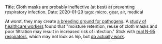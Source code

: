 Title: Cloth masks are probably ineffective (at best) at preventing respiratory infection.
Date: 2020-01-29
tags: micro, gear, air, medical

At worst, they may create [a breeding ground for pathogens](https://www.npr.org/sections/goatsandsoda/2020/01/29/800531753/face-masks-what-doctors-say-about-their-role-in-containing-coronavirus). A [study of healthcare workers](https://bmjopen.bmj.com/content/5/4/e006577.long) found that "moisture retention, reuse of cloth masks and poor filtration may result in increased risk of infection." Stick with [real N-95 respirators](/2018/11/respirator-considerations/), which may not look as hip, but [do actually work](http://www.cidrap.umn.edu/news-perspective/2013/02/study-full-time-n95-use-offers-best-respiratory-protection).
